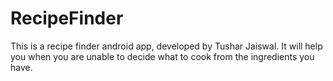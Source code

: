 # RecipeFinder

This is a recipe finder android app, developed by Tushar Jaiswal. It will help you when you are unable
to decide what to cook from the ingredients you have.
